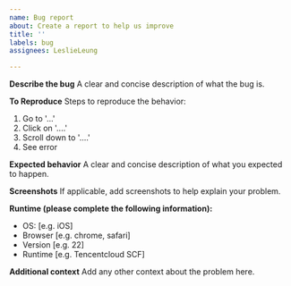 ```yaml
---
name: Bug report
about: Create a report to help us improve
title: ''
labels: bug
assignees: LeslieLeung

---
```


**Describe the bug**
A clear and concise description of what the bug is.

**To Reproduce**
Steps to reproduce the behavior:
1. Go to '...'
2. Click on '....'
3. Scroll down to '....'
4. See error

**Expected behavior**
A clear and concise description of what you expected to happen.

**Screenshots**
If applicable, add screenshots to help explain your problem.

**Runtime (please complete the following information):**
 - OS: [e.g. iOS]
 - Browser [e.g. chrome, safari]
 - Version [e.g. 22]
 - Runtime [e.g. Tencentcloud SCF]


**Additional context**
Add any other context about the problem here.
